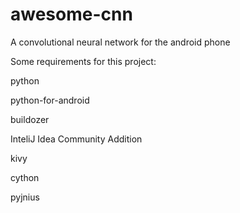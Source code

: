 # awesome-cnn
A convolutional neural network for the android phone

Some requirements for this project:


python

python-for-android

buildozer

InteliJ Idea Community Addition

kivy

cython

pyjnius


